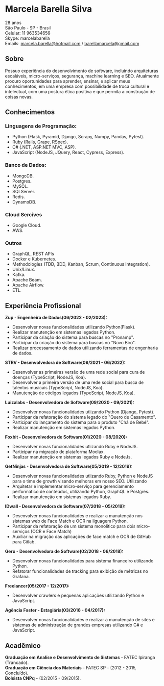 # Marcela Barella Silva

28 anos  
São Paulo - SP - Brasil  
Celular: 11 963534656  
Skype: marcelabarella  
Emails: marcela.barella@hotmail.com / barellamarcela@gmail.com  
  
## Sobre
  
Possuo experiência do desenvolvimento de software, incluindo arquiteturas escaláveis, micro-serviços, segurança,
machine learning e SEO.
Atualmente procuro oportunidades para aprender, ensinar, e aplicar meus conhecimentos, em uma empresa com possibilidade de troca
cultural e intelectual, com uma postura ética positiva e que permita a construção de coisas novas.
  
## Conhecimentos
  
### Linguagens de Programação:
- Python (Flask, Pyramid, Django, Scrapy, Numpy, Pandas, Pytest).
- Ruby (Rails, Grape, RSpec).
- C# (.NET, ASP.NET MVC, ASP).
- JavaScript (NodeJS, JQuery, React, Cypress, Express).
  
### Banco de Dados:
- MongoDB.
- Postgres.
- MySQL.
- SQLServer.
- Redis.
- DynamoDB.
  
### Cloud Sercives
- Google Cloud.
- AWS.
  
### Outros
- GraphQL, REST APIs
- Docker e Kubernetes.
- Methodologies (TDD, BDD, Kanban, Scrum, Continuous Integration).
- Unix/Linux.
- Kafka.
- Apache Beam.
- Apache Airflow.
- ETL.
  
## Experiência Profissional

**Zup - Engenheira de Dados(06/2022 - 02/2023):**
- Desenvolver novas funcionalidades utilizando Python(Flask).
- Realizar manutenção em sistemas legados Python.
- Participar da criação do sistema para buscas no "Pronamp".
- Participar da criação do sistema para buscas no "Novo Biro".
- Realizar processamento de dados utilizando ferramentas de engenharia de dados.
  
**STRV - Desenvolvedora de Software(09/2021 - 06/2022):**
- Desenvolver as primeiras versão de uma rede social para cura de doenças (TypeScript, NodeJS, Koa).
- Desenvolver a primeira versão de uma rede social para busca de talentos musicais (TypeScript, NodeJS, Koa).
- Manutenção de códigos legados (TypeScript, NodeJS, Koa).
  
**Luizalabs - Desenvolvedora de Software(09/2020 - 09/2021):**
- Desenvolver novas funcionalidades utlizando Python (Django, Pytest).
- Participar da refatoração do sistema legado do "Quero de Casamento".
- Participar do lançamento do sistema para o produto "Chá de Bebê".
- Realizar manutenção em sistemas legados Python.
  
**Foxbit - Desenvolvedora de Software(01/2020 - 08/2020):**
- Desenvolver novas funcionalidades utlizando Ruby e NodeJS.
- Participar na migração de plataforma Modiax.
- Realizar manutenção em sistemas legados Ruby e NodeJs.
  
**GetNinjas - Desenvolvedora de Software(05/2019 - 12/2019):**
- Desenvolver novas funcionalidades utlizando Ruby, Python e NodeJS para o time de growth visando melhoras em nosso SEO. Utilizando
- Arquitetar e implementar micro-serviço para gerenciamento performático de conteúdos, utilizando Python, GraphQL e Postgres.
- Realizar manutenção em sistemas legados Ruby.
  
**IDwall - Desenvolvedora de Software(07/2018 - 05/2019):**
- Desenvolver novas funcionalidades e realizar a manutenção nos sistemas web de Face Match e OCR na liguagem Python.
- Participar da refatoração de um sistema monolitico para dois micro-serviços (OCR e Face Match)
- Auxiliar na migração das aplicações de face match e OCR de GitHub para Gitlab.
  
**Geru - Desenvolvedora de Software(02/2018 - 06/2018):**
- Desenvolver novas funcionalidades para sistema financeiro utilizando Python.
- Refatorar funcionalidades de tracking para exibição de métricas no Grafana.
  
**Freelancer(05/2017 - 12/2017):**
- Desenvolver crawlers e pequenas aplicações utilizando Python e JavaScript.
  
**Agência Foster - Estagiária(03/2016 - 04/2017):**
- Desenvolver novas funcionalidades e realizar a manutenção de sites e sistemas de administração de grandes empresas utilizando C# e JavaScript.
  
## Acadêmico
**Graduação em Analíse e Desenvolvimento de Sistemas** - FATEC Ipiranga (Trancado).  
**Graduação em Ciência dos Materiais** - FATEC SP - (2012 - 2015, Concluído).  
**Bolsista CNPq** - (02/2015 - 09/2015).  

